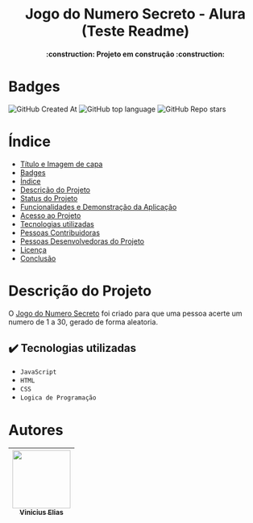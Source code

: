 <h1 align="center"> Jogo do Numero Secreto - Alura (Teste Readme) </h1>
<h4 align="center"> :construction: Projeto em construção :construction: </h4> 

# Badges
![GitHub Created At](https://img.shields.io/github/created-at/Vigonel/jogo_NumeroSecreto)
![GitHub top language](https://img.shields.io/github/languages/top/Vigonel/jogo_NumeroSecreto)
![GitHub Repo stars](https://img.shields.io/github/stars/Vigonel/jogo_NumeroSecreto)

# Índice 
* [Título e Imagem de capa](#Título-e-Imagem-de-capa)
* [Badges](#badges)
* [Índice](#índice)
* [Descrição do Projeto](#descrição-do-projeto)
* [Status do Projeto](#status-do-Projeto)
* [Funcionalidades e Demonstração da Aplicação](#funcionalidades-e-demonstração-da-aplicação)
* [Acesso ao Projeto](#acesso-ao-projeto)
* [Tecnologias utilizadas](#%EF%B8%8F-tecnologias-utilizadas)
* [Pessoas Contribuidoras](#pessoas-contribuidoras)
* [Pessoas Desenvolvedoras do Projeto](#pessoas-desenvolvedoras)
* [Licença](#licença)
* [Conclusão](#conclusão)

# Descrição do Projeto
O [Jogo do Numero Secreto](https://jogo-eta-blush-32.vercel.app) foi criado para que uma pessoa acerte um numero de 1 a 30, gerado de forma aleatoria. 

## ✔️ Tecnologias utilizadas

- ``JavaScript``
- ``HTML``
- ``CSS``
- ``Logica de Programação``

# Autores
| [<img loading="lazy" src="https://avatars.githubusercontent.com/u/73002513?v=4" width=115><br><sub>Vinicius Elias</sub>](https://github.com/vigonel) | 
| :---: |
